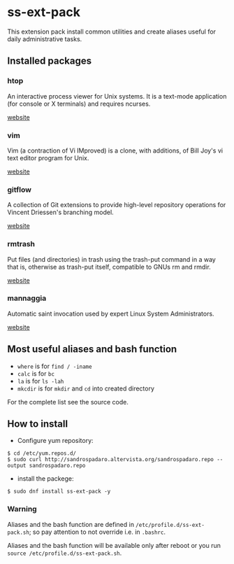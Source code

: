 # ss-ext-pack

This extension pack install common utilities and create aliases useful for daily administrative tasks.

## Installed packages

### htop
An interactive process viewer for Unix systems. It is a text-mode application (for console or X terminals) and requires ncurses.

[website](https://hisham.hm/htop/)

### vim
Vim (a contraction of Vi IMproved) is a clone, with additions, of Bill Joy's vi text editor program for Unix.

[website](https://www.vim.org/)

### gitflow
A collection of Git extensions to provide high-level repository operations for Vincent Driessen's branching model.

[website](https://github.com/nvie/gitflow)

### rmtrash
Put files (and directories) in trash using the trash-put command in a way that is, otherwise as trash-put itself, compatible to GNUs rm and rmdir.

[website](https://sandrospadaro.github.io/rmtrash/)

### mannaggia
Automatic saint invocation used by expert Linux System Administrators.

[website](https://sandrospadaro.github.io/mannaggia/)

## Most useful aliases and bash function

* `where` is for `find / -iname`
* `calc` is for `bc`
* `la` is for `ls -lah`
* `mkcdir` is for `mkdir` and `cd` into created directory

For the complete list see the source code.

## How to install

* Configure yum repository:
```
$ cd /etc/yum.repos.d/
$ sudo curl http://sandrospadaro.altervista.org/sandrospadaro.repo --output sandrospadaro.repo
```

* install the packege:
```
$ sudo dnf install ss-ext-pack -y
```
### Warning
Aliases and the bash function are defined in `/etc/profile.d/ss-ext-pack.sh`; so pay attention to not override i.e. in `.bashrc`.

Aliases and the bash function will be available only after reboot or you run `source /etc/profile.d/ss-ext-pack.sh`.
